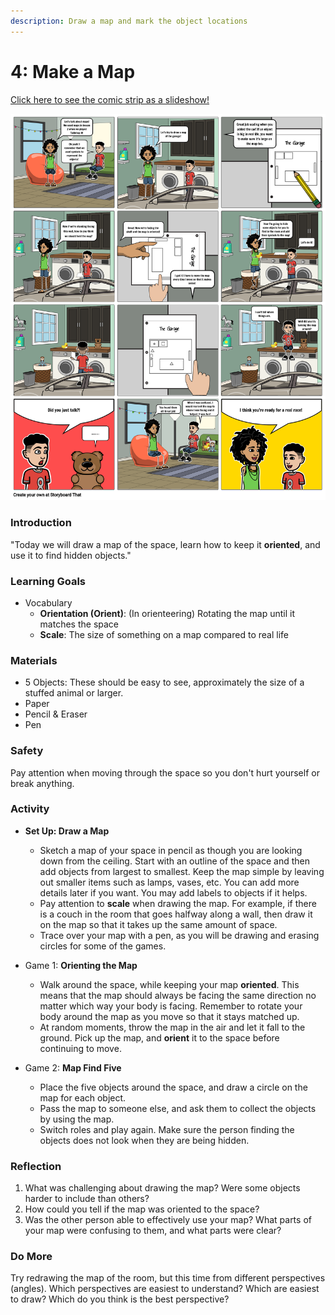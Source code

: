 ```yaml
---
description: Draw a map and mark the object locations
---
```


# 4: Make a Map

[Click here to see the comic strip as a slideshow!](https://docs.google.com/presentation/d/e/2PACX-1vQEqGBoSF-sAH8hKZMkuwt9KO7IzVAiBWHzprQMySm-LGwJ9ZHrir4Eo5kBa2xylg/pub?start=false\&loop=false\&delayms=3000)

![](<../.gitbook/assets/lesson-4--make-a-map-highres (3).png>)

### Introduction

"Today we will draw a map of the space, learn how to keep it **oriented**, and use it to find hidden objects."

### Learning Goals

* Vocabulary&#x20;
  * **Orientation (Orient)**: (In orienteering) Rotating the map until it matches the space
  * **Scale**: The size of something on a map compared to real life

### **Materials**

* 5 Objects: These should be easy to see, approximately the size of a stuffed animal or larger.
* Paper
* Pencil & Eraser
* Pen

### Safety

Pay attention when moving through the space so you don't hurt yourself or break anything.

### Activity

*   **Set Up: Draw a Map**

    * Sketch a map of your space in pencil as though you are looking down from the ceiling. Start with an outline of the space and then add objects from largest to smallest. Keep the map simple by leaving out smaller items such as lamps, vases, etc. You can add more details later if you want. You may add labels to objects if it helps.
    * Pay attention to **scale** when drawing the map. For example, if there is a couch in the room that goes halfway along a wall, then draw it on the map so that it takes up the same amount of space.
    * Trace over your map with a pen, as you will be drawing and erasing circles for some of the games.


*   Game 1: **Orienting the Map**

    * Walk around the space, while keeping your map **oriented**. This means that the map should always be facing the same direction no matter which way your body is facing. Remember to rotate your body around the map as you move so that it stays matched up.
    * At random moments, throw the map in the air and let it fall to the ground. Pick up the map, and **orient** it to the space before continuing to move.


* Game 2: **Map Find Five**
  * Place the five objects around the space, and draw a circle on the map for each object.&#x20;
  * Pass the map to someone else, and ask them to collect the objects by using the map.
  * Switch roles and play again. Make sure the person finding the objects does not look when they are being hidden.

### Reflection

1. What was challenging about drawing the map? Were some objects harder to include than others?
2. How could you tell if the map was oriented to the space?
3. Was the other person able to effectively use your map? What parts of your map were confusing to them, and what parts were clear?

### Do More

Try redrawing the map of the room, but this time from different perspectives (angles). Which perspectives are easiest to understand? Which are easiest to draw? Which do you think is the best perspective?
